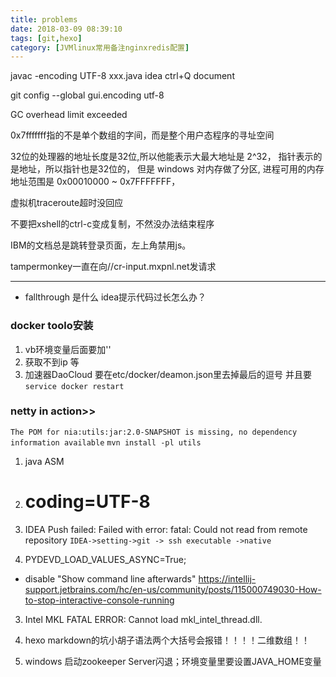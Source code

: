 ```yaml
---
title: problems
date: 2018-03-09 08:39:10
tags: [git,hexo]
category: [JVMlinux常用备注nginxredis配置]
---
```

javac -encoding UTF-8 xxx.java
idea ctrl+Q document


git config --global gui.encoding utf-8 


GC overhead limit exceeded

0x7fffffff指的不是单个数组的字间，而是整个用户态程序的寻址空间

32位的处理器的地址长度是32位,所以他能表示大最大地址是 2^32， 指针表示的是地址，所以指针也是32位的， 但是 windows 对内存做了分区, 进程可用的内存地址范围是 0x00010000 ~ 0x7FFFFFFF，

虚拟机traceroute超时没回应

不要把xshell的ctrl-c变成复制，不然没办法结束程序

IBM的文档总是跳转登录页面，左上角禁用js。

tampermonkey一直在向//cr-input.mxpnl.net发请求 

---
- fallthrough 是什么
idea提示代码过长怎么办？


### docker toolo安装
1. vb环境变量后面要加'\'
2. 获取不到ip 等
3. 加速器DaoCloud 要在etc/docker/deamon.json里去掉最后的逗号 并且要`service docker restart`

### netty in action>>
`The POM for nia:utils:jar:2.0-SNAPSHOT is missing, no dependency information available`
`mvn install -pl utils`

1. java ASM
1. # coding=UTF-8
1. IDEA Push failed: Failed with error: fatal: Could not read from remote repository
`IDEA->setting->git -> ssh executable ->native`

2. PYDEVD_LOAD_VALUES_ASYNC=True;
-  disable "Show command line afterwards" 
https://intellij-support.jetbrains.com/hc/en-us/community/posts/115000749030-How-to-stop-interactive-console-running
3. Intel MKL FATAL ERROR: Cannot load mkl_intel_thread.dll.
4. hexo markdown的坑小胡子语法两个大括号会报错！！！！二维数组！！

5. windows 启动zookeeper Server闪退；环境变量里要设置JAVA_HOME变量

